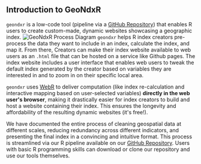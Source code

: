 
## Introduction to GeoNdxR
`geondxr` is a low-code tool (pipeline via a [GitHub Repository](https://github.com/uwescience/WaterReuseDSSG2024)) that enables R users to create custom-made, dynamic websites showcasing a geographic index.
 <img src="{{ site.url }}{{ site.baseurl }}/assets/img/process.png" alt="GeoNdxR Process Diagram">
`geondxr` helps R index creators pre-process the data they want to include in an index, calculate the index, and map it. From there, Creators can make their index website available to web users as an `.html` file that can be hosted on a service like Github pages. The index website includes a user interface that enables web users to tweak the default index generated by the creator based on variables they are interested in and to zoom in on their specific local area. 

`geondxr` uses [WebR](https://docs.r-wasm.org/webr/latest/) to deliver computation (like index re-calculation and interactive mapping based on user-selected variables) **directly in the web user's browser**, making it drastically easier for index creators to build and host a website containing their index. This ensures the longevity and affordability of the resulting dynamic websites (it's free!).

We have documented the entire process of cleaning geospatial data at different scales, reducing redundancy across different indicators, and presenting the final index in a convincing and intuitive format. This process is streamlined via our R pipeline available on our [GitHub Repository](https://github.com/uwescience/WaterReuseDSSG2024). Users with basic R programming skills can download or clone our repository and use our tools themselves. 
